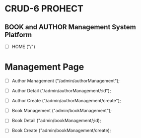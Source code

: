 # CRUD-6 PROHECT

## BOOK and AUTHOR Management System Platform

- [ ] HOME ("/")

# Management Page

- [ ] Author Management ("/admin/authorManagement");
- [ ] Author Detail ("/admin/authorManagement/:id");
- [ ] Author Create ("/admin/authorManagement/create");

- [ ] Book Management ("admin/bookManagement");
- [ ] Book Detail ("admin/bookManagement/;id);
- [ ] Book Create ("admin/bookManagement/create);
